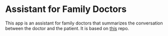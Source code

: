 # Assistant for Family Doctors

This app is an assistant for family doctors that summarizes the conversation between the doctor and the patient.
It is based on [this](https://github.com/Karljohan99/Assistant-family-doctors/) repo.
